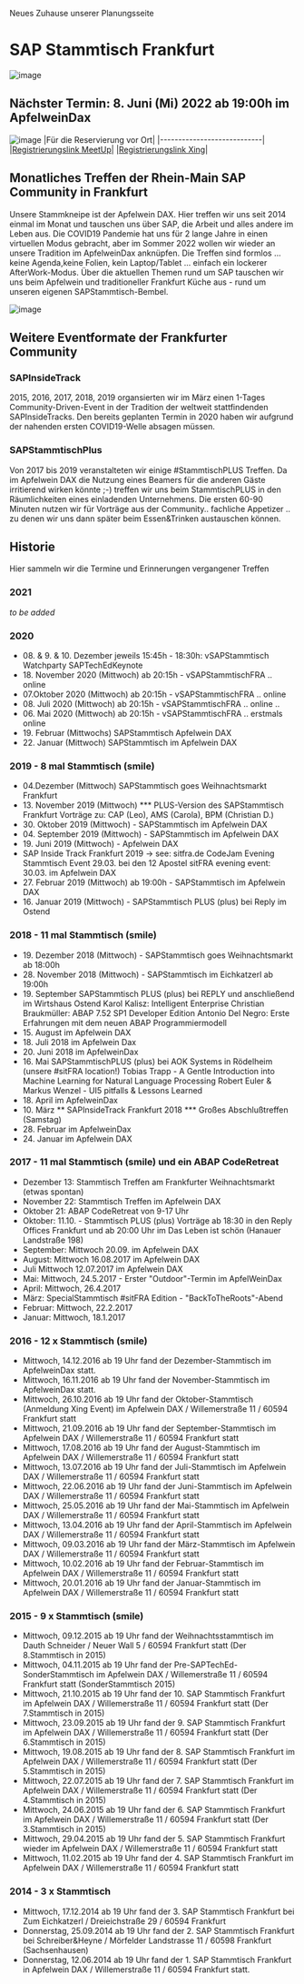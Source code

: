 Neues Zuhause unserer Planungsseite

# SAP Stammtisch Frankfurt 
![image](https://user-images.githubusercontent.com/2906185/169572009-3beb0ce0-e0c7-41e8-8b81-54f62cea7f5e.png)
## Nächster Termin:  8. Juni (Mi) 2022 ab 19:00h im ApfelweinDax 
![image](https://user-images.githubusercontent.com/2906185/171919485-456c0d7f-550a-459c-a228-c3b2da7bea00.png)
|Für die Reservierung vor Ort|
|----------------------------|
|[Registrierungslink MeetUp](https://www.meetup.com/SAP-Stammtisch-Frankfurt/events/286110652)|
|[Registrierungslink Xing](https://www.xing.com/events/sap-stammtisch-frankfurt-juni-treffen-2022-3973417)|

## Monatliches Treffen der Rhein-Main SAP Community in Frankfurt
Unsere Stammkneipe ist der Apfelwein DAX. Hier treffen wir uns seit 2014 einmal im Monat und tauschen uns über SAP, die Arbeit und alles andere im Leben aus.
Die COVID19 Pandemie hat uns für 2 lange Jahre in einen virtuellen Modus gebracht, aber im Sommer 2022 wollen wir wieder an unsere Tradition im ApfelweinDax anknüpfen.
Die Treffen sind formlos ... keine Agenda,keine Folien, kein Laptop/Tablet ... einfach ein lockerer AfterWork-Modus.
Über die aktuellen Themen rund um SAP tauschen wir uns beim Apfelwein und traditioneller Frankfurt Küche aus - rund um unseren eigenen SAPStammtisch-Bembel.


![image](https://user-images.githubusercontent.com/2906185/169576643-a7063e09-78d6-4bc3-98a8-3458a8949b13.png)
## Weitere Eventformate der Frankfurter Community
### SAPInsideTrack
2015, 2016, 2017, 2018, 2019 
organsierten wir im März einen 1-Tages Community-Driven-Event in der Tradition der weltweit stattfindenden SAPInsideTracks.
Den bereits geplanten Termin in 2020 haben wir aufgrund der nahenden ersten COVID19-Welle absagen müssen.

### SAPStammtischPlus
Von 2017 bis 2019 veranstalteten wir einige #StammtischPLUS Treffen. 
Da im Apfelwein DAX die Nutzung eines Beamers für die anderen Gäste irritierend wirken könnte ;-) treffen wir uns beim StammtischPLUS in den Räumlichkeiten eines einladenden Unternehmens. Die ersten 60-90 Minuten nutzen wir für Vorträge aus der Community.. fachliche Appetizer .. zu denen wir uns dann später beim Essen&Trinken austauschen können.


## Historie
Hier sammeln wir die Termine und Erinnerungen vergangener Treffen
### 2021
_to be added_
### 2020
- 08\. & 9. & 10. Dezember jeweils 15:45h - 18:30h: vSAPStammtisch Watchparty SAPTechEdKeynote  
- 18\. November 2020 (Mittwoch) ab 20:15h  - vSAPStammtischFRA .. online
- 07\.Oktober 2020 (Mittwoch) ab 20:15h  - vSAPStammtischFRA .. online 
- 08\. Juli 2020 (Mittwoch) ab 20:15h  - vSAPStammtischFRA .. online ..
- 06\. Mai 2020 (Mittwoch) ab 20:15h  - vSAPStammtischFRA .. erstmals online 
- 19\. Februar (Mittwochs) SAPStammtisch Apfelwein DAX 
- 22\. Januar (Mittwoch) SAPStammtisch im Apfelwein DAX 
### 2019  - 8 mal Stammtisch (smile) 
- 04\.Dezember (Mittwoch) SAPStammtisch goes Weihnachtsmarkt Frankfurt
- 13\. November 2019 (Mittwoch)  ***   PLUS-Version des SAPStammtisch Frankfurt
  Vorträge zu: CAP (Leo), AMS (Carola), BPM (Christian D.)
- 30\. Oktober 2019 (Mittwoch) - SAPStammtisch im Apfelwein DAX
- 04\. September 2019 (Mittwoch) - SAPStammtisch im Apfelwein DAX 
- 19\. Juni 2019 (Mittwoch)  - Apfelwein DAX
- SAP Inside Track Frankfurt 2019 → see: sitfra.de
  CodeJam Evening Stammtisch Event 29.03. bei den 12 Apostel
  sitFRA evening event: 30.03. im Apfelwein DAX
- 27\. Februar 2019 (Mittwoch) ab 19:00h - SAPStammtisch im Apfelwein DAX 
- 16\. Januar 2019 (Mittwoch) - SAPStammtisch PLUS (plus) bei Reply im Ostend 
### 2018  - 11 mal Stammtisch (smile)
- 19\. Dezember 2018 (Mittwoch) - SAPStammtisch goes Weihnachtsmarkt ab 18:00h 
- 28\. November 2018 (Mittwoch) - SAPStammtisch im Eichkatzerl ab 19:00h
- 19\. September SAPStammtisch PLUS (plus) bei REPLY und anschließend im Wirtshaus Ostend
  Karol Kalisz: Intelligent Enterprise
  Christian Braukmüller: ABAP 7.52 SP1 Developer Edition
  Antonio Del Negro: Erste Erfahrungen mit dem neuen ABAP Programmiermodell
- 15\. August im Apfelwein DAX
- 18\. Juli 2018 im Apfelwein Dax
- 20\. Juni 2018 im ApfelweinDax
- 16\. Mai SAPStammtischPLUS (plus)  bei AOK Systems in Rödelheim (unsere #sitFRA location!)
  Tobias Trapp - A Gentle Introduction into Machine Learning for Natural Language Processing
  Robert Euler & Markus Wenzel - UI5 pitfalls & Lessons Learned
- 18\. April im ApfelweinDax
- 10\. März ** SAPInsideTrack Frankfurt 2018  *** Großes Abschlußtreffen (Samstag) 
- 28\. Februar im ApfelweinDax
- 24\. Januar im Apfelwein DAX
### 2017  - 11 mal Stammtisch (smile) und ein ABAP CodeRetreat
- Dezember 13: Stammtisch Treffen am Frankfurter Weihnachtsmarkt (etwas spontan)
- November 22: Stammtisch Treffen im Apfelwein DAX
- Oktober 21: ABAP CodeRetreat von 9-17 Uhr
- Oktober: 11.10. - Stammtisch PLUS (plus) Vorträge ab 18:30 in den Reply Offices Frankfurt und ab 20:00 Uhr im Das Leben ist schön (Hanauer Landstraße 198)
- September: Mittwoch 20.09. im Apfelwein DAX
- August:  Mittwoch 16.08.2017 im Apfelwein DAX
- Juli Mittwoch 12.07.2017 im Apfelwein DAX 
- Mai: Mittwoch, 24.5.2017 - Erster "Outdoor"-Termin im ApfelWeinDax
- April: Mittwoch, 26.4.2017
- März: SpecialStammtisch #sitFRA Edition - "BackToTheRoots"-Abend
- Februar: Mittwoch, 22.2.2017
- Januar: Mittwoch, 18.1.2017
### 2016 - 12 x Stammtisch (smile)
- Mittwoch, 14.12.2016 ab 19 Uhr fand der Dezember-Stammtisch im ApfelweinDax statt.
- Mittwoch, 16.11.2016 ab 19 Uhr fand der November-Stammtisch im ApfelweinDax statt.
- Mittwoch, 26.10.2016 ab 19 Uhr fand der Oktober-Stammtisch (Anmeldung Xing Event) im Apfelwein DAX  / Willemerstraße 11 / 60594 Frankfurt statt
- Mittwoch, 21.09.2016 ab 19 Uhr fand der September-Stammtisch im Apfelwein DAX  / Willemerstraße 11 / 60594 Frankfurt statt
- Mittwoch, 17.08.2016 ab 19 Uhr fand der August-Stammtisch im Apfelwein DAX  / Willemerstraße 11 / 60594 Frankfurt statt
- Mittwoch, 13.07.2016 ab 19 Uhr fand der Juli-Stammtisch im Apfelwein DAX  / Willemerstraße 11 / 60594 Frankfurt statt
- Mittwoch, 22.06.2016 ab 19 Uhr fand der Juni-Stammtisch im Apfelwein DAX  / Willemerstraße 11 / 60594 Frankfurt statt
- Mittwoch, 25.05.2016 ab 19 Uhr fand der Mai-Stammtisch im Apfelwein DAX  / Willemerstraße 11 / 60594 Frankfurt statt
- Mittwoch, 13.04.2016 ab 19 Uhr fand der April-Stammtisch im Apfelwein DAX  / Willemerstraße 11 / 60594 Frankfurt statt
- Mittwoch, 09.03.2016 ab 19 Uhr fand der März-Stammtisch im Apfelwein DAX  / Willemerstraße 11 / 60594 Frankfurt statt
- Mittwoch, 10.02.2016 ab 19 Uhr fand der Februar-Stammtisch im Apfelwein DAX  / Willemerstraße 11 / 60594 Frankfurt statt
- Mittwoch, 20.01.2016 ab 19 Uhr fand der Januar-Stammtisch im Apfelwein DAX  / Willemerstraße 11 / 60594 Frankfurt statt
### 2015 - 9 x Stammtisch (smile)
- Mittwoch, 09.12.2015 ab 19 Uhr fand der Weihnachtsstammtisch im Dauth Schneider / Neuer Wall 5 / 60594 Frankfurt statt (Der 8.Stammtisch in 2015)
- Mittwoch, 04.11.2015 ab 19 Uhr fand der Pre-SAPTechEd-SonderStammtisch im  Apfelwein DAX  / Willemerstraße 11 / 60594 Frankfurt statt (SonderStammtisch 2015)
- Mittwoch, 21.10.2015 ab 19 Uhr fand der 10. SAP Stammtisch Frankfurt im  Apfelwein DAX  / Willemerstraße 11 / 60594 Frankfurt statt (Der 7.Stammtisch in 2015)
- Mittwoch, 23.09.2015 ab 19 Uhr fand der 9. SAP Stammtisch Frankfurt  im  Apfelwein DAX  / Willemerstraße 11 / 60594 Frankfurt statt (Der 6.Stammtisch in 2015)
- Mittwoch, 19.08.2015 ab 19 Uhr fand der 8. SAP Stammtisch Frankfurt  im  Apfelwein DAX  / Willemerstraße 11 / 60594 Frankfurt statt (Der 5.Stammtisch in 2015)
- Mittwoch, 22.07.2015 ab 19 Uhr fand der 7. SAP Stammtisch Frankfurt im  Apfelwein DAX  / Willemerstraße 11 / 60594 Frankfurt statt (Der 4.Stammtisch in 2015)
- Mittwoch, 24.06.2015 ab 19 Uhr fand der 6. SAP Stammtisch Frankfurt im  Apfelwein DAX  / Willemerstraße 11 / 60594 Frankfurt statt (Der 3.Stammtisch in 2015)
- Mittwoch, 29.04.2015 ab 19 Uhr fand der 5. SAP Stammtisch Frankfurt wieder im  Apfelwein DAX  / Willemerstraße 11 / 60594 Frankfurt statt
- Mittwoch, 11.02.2015 ab 19 Uhr fand der 4. SAP Stammtisch Frankfurt im  Apfelwein DAX  / Willemerstraße 11 / 60594 Frankfurt statt
### 2014 - 3 x Stammtisch
- Mittwoch, 17.12.2014 ab 19 Uhr fand der 3. SAP Stammtisch Frankfurt bei Zum Eichkatzerl / Dreieichstraße 29 / 60594 Frankfurt 
- Donnerstag, 25.09.2014 ab 19 Uhr fand der 2. SAP Stammtisch Frankfurt bei Schreiber&Heyne / Mörfelder Landstrasse 11 / 60598 Frankfurt (Sachsenhausen)
- Donnerstag, 12.06.2014 ab 19 Uhr fand der 1. SAP Stammtisch Frankfurt in Apfelwein DAX  / Willemerstraße 11 / 60594 Frankfurt  statt.
